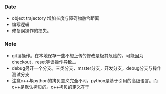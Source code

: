 ### Date
- object trajectory 增加长度与障碍物融合距离
- 编写逻辑
- 修复误操作的损失。
### Note
- git误操作。在本地保存一些不想上传的修改是极其危险的。可能因为checkout，reset等误操作导致。。
- debug另开一个分支。三类分支，master分支，开发分支，debug分支与操作测试分支
- 注意c++与python的拷贝意义完全不同。python是基于引用的高级语言。而c++是默认拷贝的。c++拷贝的定义在于
